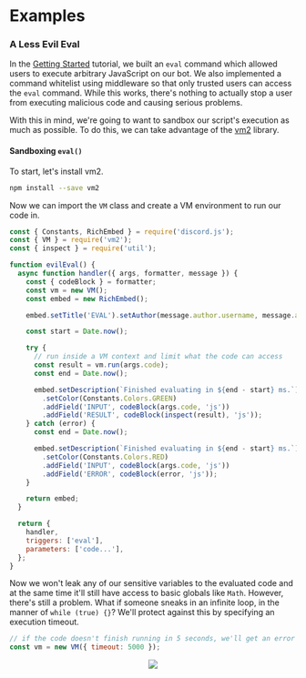 # Examples
### A Less Evil Eval
In the [Getting Started](/getting-started#evil-eval) tutorial, we built an `eval` command which allowed users to execute arbitrary JavaScript on our bot. We also implemented a command whitelist using middleware so that only trusted users can access the `eval` command. While this works, there's nothing to actually stop a user from executing malicious code and causing serious problems.

With this in mind, we're going to want to sandbox our script's execution as much as possible. To do this, we can take advantage of the [vm2](https://github.com/patriksimek/vm2) library.

#### Sandboxing `eval()`
To start, let's install vm2.

```bash
npm install --save vm2
```

Now we can import the `VM` class and create a VM environment to run our code in.

```js
const { Constants, RichEmbed } = require('discord.js');
const { VM } = require('vm2');
const { inspect } = require('util');

function evilEval() {
  async function handler({ args, formatter, message }) {
    const { codeBlock } = formatter;
    const vm = new VM();
    const embed = new RichEmbed();

    embed.setTitle('EVAL').setAuthor(message.author.username, message.author.avatarURL);

    const start = Date.now();

    try {
      // run inside a VM context and limit what the code can access
      const result = vm.run(args.code);
      const end = Date.now();

      embed.setDescription(`Finished evaluating in ${end - start} ms.`)
        .setColor(Constants.Colors.GREEN)
        .addField('INPUT', codeBlock(args.code, 'js'))
        .addField('RESULT', codeBlock(inspect(result), 'js'));
    } catch (error) {
      const end = Date.now();

      embed.setDescription(`Finished evaluating in ${end - start} ms.`)
        .setColor(Constants.Colors.RED)
        .addField('INPUT', codeBlock(args.code, 'js'))
        .addField('ERROR', codeBlock(error, 'js'));
    }

    return embed;
  }

  return {
    handler,
    triggers: ['eval'],
    parameters: ['code...'],
  };
}
```

Now we won't leak any of our sensitive variables to the evaluated code and at the same time it'll still have access to basic globals like `Math`. However, there's still a problem. What if someone sneaks in an infinite loop, in the manner of `while (true) {}`? We'll protect against this by specifying an execution timeout.

```js
// if the code doesn't finish running in 5 seconds, we'll get an error
const vm = new VM({ timeout: 5000 });
```

<div align="center">
  <img src="/assets/examples/safe-eval-error.png">
</div>
